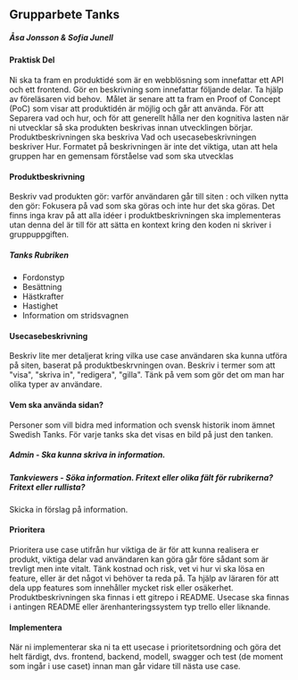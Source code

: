 ## Grupparbete Tanks

##### Åsa Jonsson & Sofia Junell 

#### Praktisk Del
Ni ska ta fram en produktidé som är en webblösning som innefattar ett API och ett frontend. 
Gör en beskrivning som innefattar följande delar. Ta hjälp av föreläsaren vid behov.  
Målet är senare att ta fram en Proof of Concept (PoC) som visar att produktidén är möjlig och går att använda.
För att Separera vad och hur, och för att generellt hålla ner den kognitiva lasten när ni utvecklar så ska produkten beskrivas innan utvecklingen börjar. Produktbeskrivningen ska beskriva Vad och usecasebeskrivningen beskriver Hur. Formatet på beskrivningen är inte det viktiga, utan att hela gruppen har en gemensam förståelse vad som ska utvecklas

#### Produktbeskrivning

Beskriv vad produkten gör: 
varför användaren går till siten : 
och vilken nytta den gör: 
Fokusera på vad som ska göras och inte hur det ska göras. 
Det finns inga krav på att alla idéer i produktbeskrivningen ska implementeras utan 
denna del är till för att sätta en kontext kring den koden ni skriver i gruppuppgiften.

##### Tanks Rubriken
- Fordonstyp  
- Besättning 
- Hästkrafter 
- Hastighet
- Information om stridsvagnen

#### Usecasebeskrivning

Beskriv lite mer detaljerat kring vilka use case användaren ska kunna utföra på siten, baserat på produktbeskrvningen ovan. Beskriv i termer som att "visa", "skriva in", "redigera", "gilla". Tänk på vem som gör det om man har olika typer av användare.

#### Vem ska använda sidan? 
Personer som vill bidra med information och svensk historik inom ämnet Swedish Tanks. 
För varje tanks ska det visas en bild på just den tanken. 

##### Admin - Ska kunna skriva in information.

##### Tankviewers - Söka information. Fritext eller olika fält för rubrikerna? Fritext eller rullista? 
Skicka in förslag på information. 


#### Prioritera
Prioritera use case utifrån hur viktiga de är för att kunna realisera er produkt, viktiga delar vad användaren kan göra går före sådant som är trevligt men inte vitalt. Tänk kostnad och risk, vet vi hur vi ska lösa en feature, eller är det något vi behöver ta reda på. Ta hjälp av läraren för att dela upp features som innehåller mycket risk eller osäkerhet.
Produktbeskrivningen ska finnas i ett gitrepo i README. Usecase ska finnas i antingen README eller ärenhanteringssystem typ trello eller liknande.

#### Implementera
När ni implementerar ska ni ta ett usecase i prioritetsordning och göra det helt färdigt, dvs. frontend, backend, modell, swagger och test (de moment som ingår i use caset) innan man går vidare till nästa use case.

